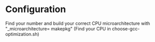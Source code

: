 # Configuration
Find your number and build your correct CPU microarchitecture with "_microarchitecture= makepkg" (Find your CPU in choose-gcc-optimization.sh)
